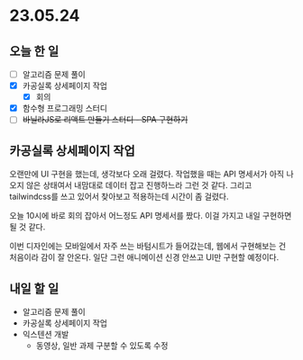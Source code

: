 # 23.05.24

## 오늘 한 일

- [ ] 알고리즘 문제 풀이
- [x] 카공실록 상세페이지 작업
  - [x] 회의
- [x] 함수형 프로그래밍 스터디
- [ ] ~~바닐라JS로 리액트 만들기 스터디 - SPA 구현하기~~

## 카공실록 상세페이지 작업

오랜만에 UI 구현을 했는데, 생각보다 오래 걸렸다. 작업했을 때는 API 명세서가 아직 나오지 않은 상태여서 내맘대로 데이터 잡고 진행하느라 그런 것 같다. 그리고 tailwindcss를 쓰고 있어서 찾아보고 적용하는데 시간이 좀 걸렸다.

오늘 10시에 바로 회의 잡아서 어느정도 API 명세서를 짰다. 이걸 가지고 내일 구현하면 될 것 같다.

이번 디자인에는 모바일에서 자주 쓰는 바텀시트가 들어갔는데, 웹에서 구현해보는 건 처음이라 감이 잘 안온다. 일단 그런 애니메이션 신경 안쓰고 UI만 구현할 예정이다.

## 내일 할 일

- 알고리즘 문제 풀이
- 카공실록 상세페이지 작업
- 익스텐션 개발
  - 동영상, 일반 과제 구분할 수 있도록 수정
